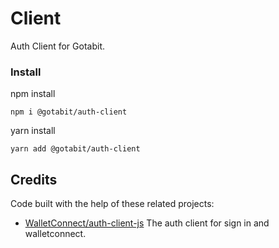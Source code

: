 # Client

Auth Client for Gotabit.

### Install

npm install

```
npm i @gotabit/auth-client
```

yarn install

```
yarn add @gotabit/auth-client
```

## Credits

Code built with the help of these related projects:

- [WalletConnect/auth-client-js](https://github.com/WalletConnect/auth-client-js) The auth client for sign in and walletconnect.
